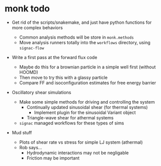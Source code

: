 # monk todo

* Get rid of the scripts/snakemake, and just have python functions for more complex behaviors
    * Common analysis methods will be store in `monk.methods`
    * Move analysis runners totally into the `workflows` directory, using `signac-flow`
* Write a first pass at the forward flux code
    * Maybe do this for a brownian particle in a simple well first (without HOOMD)
    * Then move to try this with a glassy particle
    * Compare FF and isoconfiguration estimates for free energy barrier
* Oscillatory shear simulations
    * Make some simple methods for driving and controlling the system
        * Continually updated sinusoidal shear (for thermal systems)
            * Implement plugin for the sinusoidal Variant object
        * Triangle-wave shear for athermal systems
    * `signac` managed workflows for these types of sims

* Mud stuff
    * Plots of shear rate vs stress for simple LJ system (athermal)
    * Rob says...
        * Hydrodynamic interactions may not be negligable
        * Friction may be important
        
